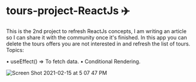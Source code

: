 # tours-project-ReactJs ✈️

This is the 2nd project to refresh ReactJs concepts, I am writing an article so I can share it with the community once it's finished.
In this app you can delete the tours offers you are not interested in and refresh the list of tours.
Topics: 

• useEffect() => To fetch data.
•  Conditional Rendering.

![Screen Shot 2021-02-15 at 5 07 47 PM](https://user-images.githubusercontent.com/60779542/107950856-ce3d8e80-6fb0-11eb-9754-36654a8bdee4.png)
